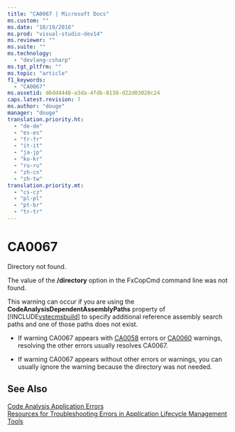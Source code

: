 ```yaml
---
title: "CA0067 | Microsoft Docs"
ms.custom: ""
ms.date: "10/19/2016"
ms.prod: "visual-studio-dev14"
ms.reviewer: ""
ms.suite: ""
ms.technology: 
  - "devlang-csharp"
ms.tgt_pltfrm: ""
ms.topic: "article"
f1_keywords: 
  - "CA0067"
ms.assetid: d6dd4448-a3da-4fdb-8138-d22d03020c24
caps.latest.revision: 7
ms.author: "douge"
manager: "douge"
translation.priority.ht: 
  - "de-de"
  - "es-es"
  - "fr-fr"
  - "it-it"
  - "ja-jp"
  - "ko-kr"
  - "ru-ru"
  - "zh-cn"
  - "zh-tw"
translation.priority.mt: 
  - "cs-cz"
  - "pl-pl"
  - "pt-br"
  - "tr-tr"
---
```

# CA0067
Directory not found.  
  
 The value of the **/directory** option in the FxCopCmd command line was not found.  
  
 This warning can occur if you are using the **CodeAnalysisDependentAssemblyPaths** property of [!INCLUDE[vstecmsbuild](../extensibility-internals/includes/vstecmsbuild_md.md)] to specify additional reference assembly search paths and one of those paths does not exist.  
  
-   If warning CA0067 appears with [CA0058](../misc/ca0058.md) errors or [CA0060](../misc/ca0060.md) warnings, resolving the other errors usually resolves CA0067.  
  
-   If warning CA0067 appears without other errors or warnings, you can usually ignore the warning because the directory was not needed.  
  
## See Also  
 [Code Analysis Application Errors](../code-quality/code-analysis-application-errors.md)   
 [Resources for Troubleshooting Errors in Application Lifecycle Management Tools](../Topic/Resources%20for%20Troubleshooting%20Errors%20in%20Application%20Lifecycle%20Management%20Tools.md)